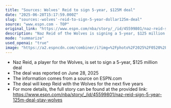```yaml
---
title: "Sources: Wolves' Reid to sign 5-year, $125M deal"
date: "2025-06-28T15:17:59.000Z"
slug: "sources:-wolves'-reid-to-sign-5-year-dollar125m-deal"
source: "www.espn.com - TOP"
original_link: "https://www.espn.com/nba/story/_/id/45599801/naz-reid-sign-5-year-125m-deal-stay-wolves"
description: "Naz Reid of the Wolves is signing a 5-year, $125 million deal to stay with the team, as reported on June 28, 2025 by ESPN.com."
mode: "summarize"
used_openai: "true"
image: "https://a2.espncdn.com/combiner/i?img=%2Fphoto%2F2025%2F0520%2Fr1495755_1296x729_16%2D9.jpg"
---
```


- Naz Reid, a player for the Wolves, is set to sign a 5-year, $125 million deal
- The deal was reported on June 28, 2025
- The information comes from a source on ESPN.com
- The deal will keep Reid with the Wolves for the next five years
- For more details, the full story can be found at the provided link: https://www.espn.com/nba/story/_/id/45599801/naz-reid-sign-5-year-125m-deal-stay-wolves